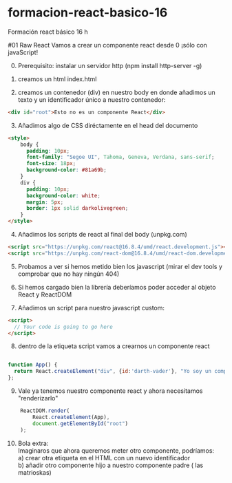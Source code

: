# formacion-react-basico-16

Formación react básico 16 h

#01 Raw React
Vamos a crear un componente react desde 0 ¡sólo con javaScript!

0. Prerequisito: instalar un servidor http (npm install http-server -g)

1. creamos un html index.html

1. creamos un contenedor (div) en nuestro body en donde añadimos un texto y un identificador único a nuestro contenedor:

```html
<div id="root">Esto no es un componente React</div>
```

3. Añadimos algo de CSS diréctamente en el head del documento

```html
<style>
    body {
      padding: 10px;
      font-family: "Segoe UI", Tahoma, Geneva, Verdana, sans-serif;
      font-size: 18px;
      background-color: #81a69b;
    }
    div {
      padding: 10px;
      background-color: white;
      margin: 5px;
      border: 1px solid darkolivegreen;
    }    
</style>
```

4. Añadimos los scripts de react al final del body (unpkg.com)

```html
<script src="https://unpkg.com/react@16.8.4/umd/react.development.js"></script>
<script src="https://unpkg.com/react-dom@16.8.4/umd/react-dom.development.js"></script>
```

5. Probamos a ver si hemos metido bien los javascript (mirar el dev tools y comprobar que no hay ningún 404)

6. Si hemos cargado bien la librería deberíamos poder acceder al objeto React y ReactDOM

7. Añadimos un script para nuestro javascript custom:

```html
<script>
  // Your code is going to go here
</script>
```

8. dentro de la etiqueta script vamos a crearnos un componente react

```javascript

function App() {
  return React.createElement("div", {id:'darth-vader'}, "Yo soy un componente React");
};
```

9. Vale ya tenemos nuestro componente react y ahora necesitamos "renderizarlo"

```javascript
    ReactDOM.render(
        React.createElement(App), 
        document.getElementById("root")
    );
```

10) Bola extra:<br>
Imaginaros que ahora queremos meter otro componente, podríamos:<br>
a) crear otra etiqueta en el HTML con un nuevo identificador <br>
b) añadir otro componente hijo a nuestro componente padre ( las matrioskas)

